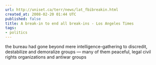 ```yaml
---
url: http://uniset.ca/terr/news/lat_fbibreakin.html
created_at: 2008-02-20 01:44 UTC
published: false
title: A break-in to end all break-ins - Los Angeles Times
tags:
- politics
---
```


the bureau had gone beyond mere intelligence-gathering to discredit, destabilize and demoralize groups — many of them peaceful, legal civil rights organizations and antiwar groups
